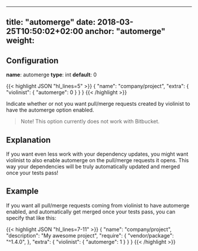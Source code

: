 
---
title: "automerge"
date: 2018-03-25T10:50:02+02:00
anchor: "automerge"
weight: 
---

## Configuration

__name__: automerge
__type__: int
__default__: 0

{{< highlight JSON "hl_lines=5" >}}
{
  "name": "company/project",
  "extra": {
    "violinist": {
      "automerge": 0
    }
  }
}
{{< /highlight >}}

Indicate whether or not you want pull/merge requests created by violinist to have the automerge option enabled.

> Note! This option currently does not work with Bitbucket.

## Explanation

If you want even less work with your dependency updates, you might want violinist to also enable automerge on the pull/merge requests it opens. This way your dependencies will be truly automatically updated and merged once your tests pass!

## Example

If you want all pull/merge requests coming from violinist to have automerge enabled, and automatically get merged once your tests pass, you can specify that like this:

{{< highlight JSON "hl_lines=7-11" >}}
{
  "name": "company/project",
  "description": "My awesome project",
  "require": {
    "vendor/package": "^1.4.0",
  },
  "extra": {
    "violinist": {
      "automerge": 1
    }
  }
}
{{< /highlight >}}
